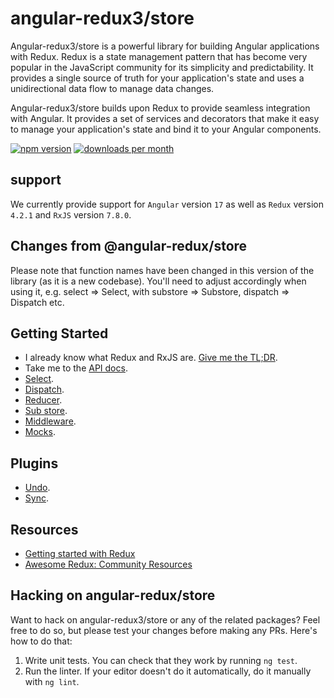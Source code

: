# angular-redux3/store

Angular-redux3/store is a powerful library for building Angular applications with Redux.
Redux is a state management pattern that has become very popular in the JavaScript community for its simplicity and predictability.
It provides a single source of truth for your application's state and uses a unidirectional data flow to manage data changes.

Angular-redux3/store builds upon Redux to provide seamless integration with Angular.
It provides a set of services and decorators that make it easy to manage your application's state and bind it to your Angular components.

[![npm version](https://img.shields.io/npm/v/@angular-redux3/store.svg)](https://www.npmjs.com/package/@angular-redux3/store)
[![downloads per month](https://img.shields.io/npm/dm/@angular-redux3/store.svg)](https://www.npmjs.com/package/@angular-redux3/store)

## support 
We currently provide support for `Angular` version `17` as well as `Redux` version `4.2.1` and `RxJS` version `7.8.0`.

## Changes from @angular-redux/store

Please note that function names have been changed in this version of the library (as it is a new codebase).
You'll need to adjust accordingly when using it, e.g. select => Select,
with substore => Substore, dispatch => Dispatch etc.

## Getting Started

- I already know what Redux and RxJS are. [Give me the TL;DR](markdown/quickstart.md).
- Take me to the [API docs](https://angular-redux3.github.io/store).
- [Select](markdown/select.md).
- [Dispatch](markdown/dispatch.md).
- [Reducer](markdown/reducer.md).
- [Sub store](markdown/sub-store.md).
- [Middleware](markdown/middleware.md).
- [Mocks](markdown/mock.md).

## Plugins

- [Undo](https://github.com/angular-redux2/undo).
- [Sync](https://github.com/angular-redux2/sync).

## Resources

- [Getting started with Redux](https://egghead.io/courses/getting-started-with-redux)
- [Awesome Redux: Community Resources](https://github.com/xgrommx/awesome-redux)

## Hacking on angular-redux/store

Want to hack on angular-redux3/store or any of the related packages? Feel free to do so, but please test your changes before making any PRs.
Here's how to do that:
1.  Write unit tests. You can check that they work by running `ng test`.
2.  Run the linter. If your editor doesn't do it automatically, do it manually with `ng lint`.
